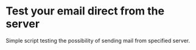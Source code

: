 # Test your email direct from the server
Simple script testing the possibility of sending mail from specified server.
